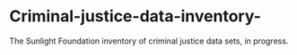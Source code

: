 # Criminal-justice-data-inventory-
The Sunlight Foundation inventory of criminal justice data sets, in progress. 
